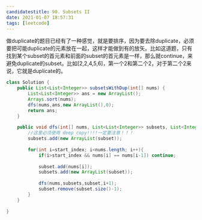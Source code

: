 ```yaml
---
candidatestitle: 90. Subsets II
date: 2021-01-07 18:57:31
tags: [leetcode]
---
```


做duplicate的题目已经有了一种感觉，就是要排序，因为要去除duplicate，必须要把可能duplicate的元素放在一起，这样才能做到有的放矢。比如这道题，只有找到某个subset的首元素和前面的subset的首元素是一样，那么就continue，来避免duplicate的subset。比如[2,2,4,5,6]，第一个2和第二个2，对于第二个2来说，它就是duplicate的。



```java
class Solution {
    public List<List<Integer>> subsetsWithDup(int[] nums) {
        List<List<Integer>> ans = new ArrayList();
        Arrays.sort(nums);
        dfs(nums,ans,new ArrayList(),0);
        return ans;
    }
    
    public void dfs(int[] nums, List<List<Integer>> subsets, List<Integer> subset, int start_index){
        //这里必须使用 deep copy!!!!一定要注意！！！
        subsets.add(new ArrayList(subset));
        
        for(int i=start_index; i<nums.length; i++){
            if(i>start_index && nums[i] == nums[i-1]) continue;
            
            subset.add(nums[i]);
            subsets.add(new ArrayList(subset));
            
            dfs(nums,subsets,subset,i+1);
            subset.remove(subset.size()-1);
        }
    }
    
}
```

